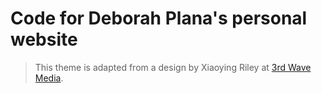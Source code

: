 # Code for Deborah Plana's personal website
> This theme is adapted from a design by Xiaoying Riley at [3rd Wave Media](http://themes.3rdwavemedia.com/). 
